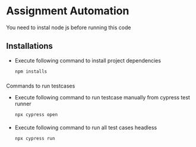 # Assignment Automation

You need to instal node js before running this code 
## Installations

- Execute following command to install project dependencies

      npm installs

###

Commands to run testcases

- Execute following command to run testcase manually from cypress test runner

      npx cypress open

####

- Execute following command to run all test cases headless

      npx cypress run

###
